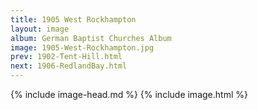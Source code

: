 ```yaml
---
title: 1905 West Rockhampton
layout: image
album: German Baptist Churches Album
image: 1905-West-Rockhampton.jpg
prev: 1902-Tent-Hill.html
next: 1906-RedlandBay.html
---
```

{% include image-head.md %}
{% include image.html %}